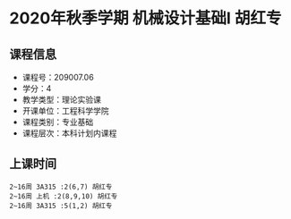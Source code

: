 # 2020年秋季学期 机械设计基础I 胡红专






## 课程信息

- 课程号：209007.06
- 学分：4
- 教学类型：理论实验课
- 开课单位：工程科学学院
- 课程类别：专业基础
- 课程层次：本科计划内课程

## 上课时间

```
2~16周 3A315 :2(6,7) 胡红专
2~16周 上机 :2(8,9,10) 胡红专
2~16周 3A315 :5(1,2) 胡红专
```

